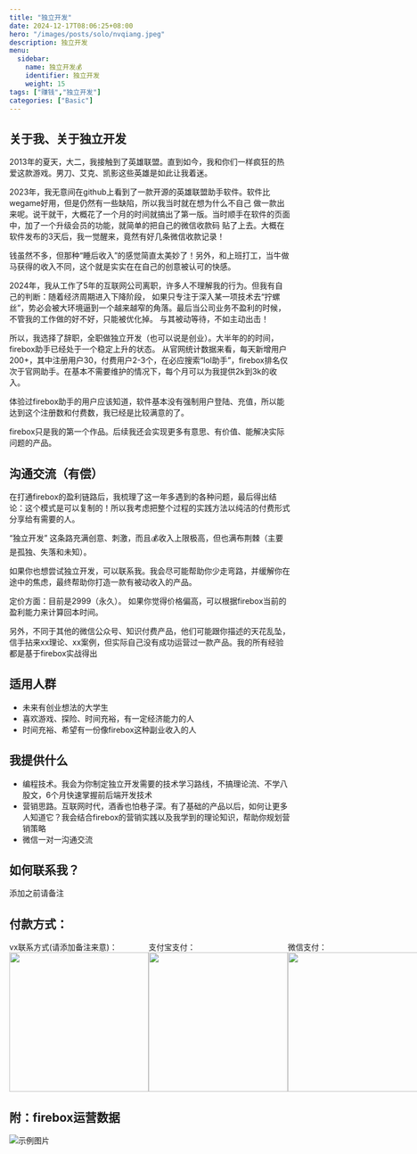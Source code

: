 ```yaml
---
title: "独立开发"
date: 2024-12-17T08:06:25+08:00
hero: "/images/posts/solo/nvqiang.jpeg"
description: 独立开发
menu:
  sidebar:
    name: 独立开发💰
    identifier: 独立开发
    weight: 15
tags: ["赚钱","独立开发"]
categories: ["Basic"]
---
```


## 关于我、关于独立开发
2013年的夏天，大二，我接触到了英雄联盟。直到如今，我和你们一样疯狂的热爱这款游戏。男刀、艾克、凯影这些英雄是如此让我着迷。

2023年，我无意间在github上看到了一款开源的英雄联盟助手软件。软件比wegame好用，但是仍然有一些缺陷，所以我当时就在想为什么不自己
做一款出来呢。说干就干，大概花了一个月的时间就搞出了第一版。当时顺手在软件的页面中，加了一个升级会员的功能，就简单的把自己的微信收款码
贴了上去。大概在软件发布的3天后，我一觉醒来，竟然有好几条微信收款记录！

钱虽然不多，但那种“睡后收入”的感觉简直太美妙了！另外，和上班打工，当牛做马获得的收入不同，这个就是实实在在自己的创意被认可的快感。

2024年，我从工作了5年的互联网公司离职，许多人不理解我的行为。但我有自己的判断：随着经济周期进入下降阶段，
如果只专注于深入某一项技术去“拧螺丝”，势必会被大环境逼到一个越来越窄的角落。最后当公司业务不盈利的时候，不管我的工作做的好不好，只能被优化掉。
与其被动等待，不如主动出击！

所以，我选择了辞职，全职做独立开发（也可以说是创业）。大半年的的时间，firebox助手已经处于一个稳定上升的状态。
从官网统计数据来看，每天新增用户200+，其中注册用户30，付费用户2-3个，在必应搜索“lol助手”，firebox排名仅次于官网助手。在基本不需要维护的情况下，每个月可以为我提供2k到3k的收入。

体验过firebox助手的用户应该知道，软件基本没有强制用户登陆、充值，所以能达到这个注册数和付费数，我已经是比较满意的了。

firebox只是我的第一个作品。后续我还会实现更多有意思、有价值、能解决实际问题的产品。

## 沟通交流（有偿）

在打通firebox的盈利链路后，我梳理了这一年多遇到的各种问题，最后得出结论：这个模式是可以复制的！所以我考虑把整个过程的实践方法以纯洁的付费形式分享给有需要的人。

“独立开发” 这条路充满创意、刺激，而且💰收入上限极高，但也满布荆棘（主要是孤独、失落和未知）。

如果你也想尝试独立开发，可以联系我。我会尽可能帮助你少走弯路，并缓解你在途中的焦虑，最终帮助你打造一款有被动收入的产品。

定价方面：目前是2999（永久）。 如果你觉得价格偏高，可以根据firebox当前的盈利能力来计算回本时间。

另外，不同于其他的微信公众号、知识付费产品，他们可能跟你描述的天花乱坠，信手拈来xx理论、xx案例，但实际自己没有成功运营过一款产品。我的所有经验都是基于firebox实战得出

## 适用人群

- 未来有创业想法的大学生
- 喜欢游戏、探险、时间充裕，有一定经济能力的人
- 时间充裕、希望有一份像firebox这种副业收入的人

## 我提供什么
- 编程技术。我会为你制定独立开发需要的技术学习路线，不搞理论流、不学八股文，6个月快速掌握前后端开发技术
- 营销思路。互联网时代，酒香也怕巷子深。有了基础的产品以后，如何让更多人知道它？我会结合firebox的营销实践以及我学到的理论知识，帮助你规划营销策略
- 微信一对一沟通交流

## 如何联系我？

添加之前请备注


## 付款方式：

<div style="display:flex;justify-content:space-between">

  <div>
    <div>
    vx联系方式(请添加备注来意)：
    </div>
    <img width="250px" src="/images/posts/solo/vx.png">
  </div>

  <div>
    <div>
    支付宝支付：
    </div>
    <img width="250px" src="/images/posts/solo/zhifubao.png">
  </div>
  <div>
    <div>
      微信支付：
    </div>
    <img width="250px" src="/images/posts/solo/vxzhifu.png">
  </div>

</div>

## 附：firebox运营数据

![示例图片](/images/posts/solo/zssj.png "会员权益")
